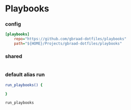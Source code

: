 # Playbooks

### config
```ini
[playbooks]
    repo="https://github.com/gbraad-dotfiles/playbooks"
    path="${HOME}/Projects/gbraad-dotfiles/playbooks"
```

### shared
```sh


```

### default alias run
```sh
run_playbooks() {

}

run_playbooks
```

